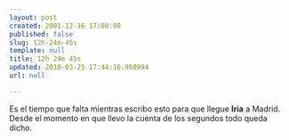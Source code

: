 ```yaml
---
layout: post
created: 2001-12-16 17:00:00
published: false
slug: 12h-24m-45s
template: null
title: 12h 24m 45s
updated: 2010-03-25 17:44:16.950994
url: null

---
```


Es el tiempo que falta mientras escribo esto para que llegue
<strong>Iria</strong> a Madrid. Desde el momento en que llevo la cuenta de los segundos todo queda dicho.



